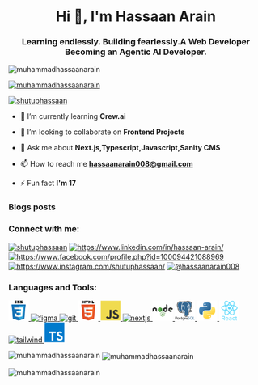 <h1 align="center">Hi 👋, I'm Hassaan Arain</h1>
<h3 align="center">Learning endlessly. Building fearlessly.A Web Developer Becoming an Agentic AI Developer.</h3>

<p align="left"> <img src="https://komarev.com/ghpvc/?username=muhammadhassaanarain&label=Profile%20views&color=0e75b6&style=flat" alt="muhammadhassaanarain" /> </p>

<p align="left"> <a href="https://github.com/ryo-ma/github-profile-trophy"><img src="https://github-profile-trophy.vercel.app/?username=muhammadhassaanarain" alt="muhammadhassaanarain" /></a> </p>

<p align="left"> <a href="https://twitter.com/shutuphassaan" target="blank"><img src="https://img.shields.io/twitter/follow/shutuphassaan?logo=twitter&style=for-the-badge" alt="shutuphassaan" /></a> </p>

- 🌱 I’m currently learning **Crew.ai**

- 👯 I’m looking to collaborate on **Frontend Projects**

- 💬 Ask me about **Next.js,Typescript,Javascript,Sanity CMS**

- 📫 How to reach me **hassaanarain008@gmail.com**

- ⚡ Fun fact **I'm 17**

### Blogs posts
<!-- BLOG-POST-LIST:START -->
<!-- BLOG-POST-LIST:END -->

<h3 align="left">Connect with me:</h3>
<p align="left">
<a href="https://twitter.com/shutuphassaan" target="blank"><img align="center" src="https://raw.githubusercontent.com/rahuldkjain/github-profile-readme-generator/master/src/images/icons/Social/twitter.svg" alt="shutuphassaan" height="30" width="40" /></a>
<a href="https://linkedin.com/in/https://www.linkedin.com/in/hassaan-arain/" target="blank"><img align="center" src="https://raw.githubusercontent.com/rahuldkjain/github-profile-readme-generator/master/src/images/icons/Social/linked-in-alt.svg" alt="https://www.linkedin.com/in/hassaan-arain/" height="30" width="40" /></a>
<a href="https://fb.com/https://www.facebook.com/profile.php?id=100094421088969" target="blank"><img align="center" src="https://raw.githubusercontent.com/rahuldkjain/github-profile-readme-generator/master/src/images/icons/Social/facebook.svg" alt="https://www.facebook.com/profile.php?id=100094421088969" height="30" width="40" /></a>
<a href="https://instagram.com/https://www.instagram.com/shutuphassaan/" target="blank"><img align="center" src="https://raw.githubusercontent.com/rahuldkjain/github-profile-readme-generator/master/src/images/icons/Social/instagram.svg" alt="https://www.instagram.com/shutuphassaan/" height="30" width="40" /></a>
<a href="https://medium.com/@hassaanarain008" target="blank"><img align="center" src="https://raw.githubusercontent.com/rahuldkjain/github-profile-readme-generator/master/src/images/icons/Social/medium.svg" alt="@hassaanarain008" height="30" width="40" /></a>
</p>

<h3 align="left">Languages and Tools:</h3>
<p align="left"> <a href="https://www.w3schools.com/css/" target="_blank" rel="noreferrer"> <img src="https://raw.githubusercontent.com/devicons/devicon/master/icons/css3/css3-original-wordmark.svg" alt="css3" width="40" height="40"/> </a> <a href="https://www.figma.com/" target="_blank" rel="noreferrer"> <img src="https://www.vectorlogo.zone/logos/figma/figma-icon.svg" alt="figma" width="40" height="40"/> </a> <a href="https://git-scm.com/" target="_blank" rel="noreferrer"> <img src="https://www.vectorlogo.zone/logos/git-scm/git-scm-icon.svg" alt="git" width="40" height="40"/> </a> <a href="https://www.w3.org/html/" target="_blank" rel="noreferrer"> <img src="https://raw.githubusercontent.com/devicons/devicon/master/icons/html5/html5-original-wordmark.svg" alt="html5" width="40" height="40"/> </a> <a href="https://developer.mozilla.org/en-US/docs/Web/JavaScript" target="_blank" rel="noreferrer"> <img src="https://raw.githubusercontent.com/devicons/devicon/master/icons/javascript/javascript-original.svg" alt="javascript" width="40" height="40"/> </a> <a href="https://nextjs.org/" target="_blank" rel="noreferrer"> <img src="https://cdn.worldvectorlogo.com/logos/nextjs-2.svg" alt="nextjs" width="40" height="40"/> </a> <a href="https://nodejs.org" target="_blank" rel="noreferrer"> <img src="https://raw.githubusercontent.com/devicons/devicon/master/icons/nodejs/nodejs-original-wordmark.svg" alt="nodejs" width="40" height="40"/> </a> <a href="https://www.postgresql.org" target="_blank" rel="noreferrer"> <img src="https://raw.githubusercontent.com/devicons/devicon/master/icons/postgresql/postgresql-original-wordmark.svg" alt="postgresql" width="40" height="40"/> </a> <a href="https://www.python.org" target="_blank" rel="noreferrer"> <img src="https://raw.githubusercontent.com/devicons/devicon/master/icons/python/python-original.svg" alt="python" width="40" height="40"/> </a> <a href="https://reactjs.org/" target="_blank" rel="noreferrer"> <img src="https://raw.githubusercontent.com/devicons/devicon/master/icons/react/react-original-wordmark.svg" alt="react" width="40" height="40"/> </a> <a href="https://tailwindcss.com/" target="_blank" rel="noreferrer"> <img src="https://www.vectorlogo.zone/logos/tailwindcss/tailwindcss-icon.svg" alt="tailwind" width="40" height="40"/> </a> <a href="https://www.typescriptlang.org/" target="_blank" rel="noreferrer"> <img src="https://raw.githubusercontent.com/devicons/devicon/master/icons/typescript/typescript-original.svg" alt="typescript" width="40" height="40"/> </a> </p>

<p><img align="left" src="https://github-readme-stats.vercel.app/api/top-langs?username=muhammadhassaanarain&show_icons=true&locale=en&layout=compact" alt="muhammadhassaanarain" /></p>

<p>&nbsp;<img align="center" src="https://github-readme-stats.vercel.app/api?username=muhammadhassaanarain&show_icons=true&locale=en" alt="muhammadhassaanarain" /></p>

<p><img align="center" src="https://github-readme-streak-stats.herokuapp.com/?user=muhammadhassaanarain&" alt="muhammadhassaanarain" /></p>
